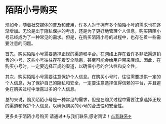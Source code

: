# 陌陌小号购买

现如今，随着社交媒体的普及和使用，许多人对于拥有多个陌陌小号的需求也在逐渐增加。无论是出于隐私保护的考虑，还是为了更好地管理个人信息，购买陌陌小号已经成为了一种常见的需求。但是，在购买陌陌小号的过程中，也存在着一些需要注意的问题。

首先，购买陌陌小号需要选择正规的渠道和平台。在网络上存在着许多非法渠道销售的小号，这些小号往往存在着安全隐患，甚至可能会给用户带来麻烦。因此，在购买小号时，一定要选择正规的渠道，以确保小号的合法性和安全性。

其次，购买陌陌小号需要注意保护个人信息。在购买小号时，往往需要提供一定的个人信息，为了保护自己的隐私和安全，一定要注意选择值得信赖的平台，并且避免在购买过程中泄露过多的个人信息。

总的来说，购买陌陌小号是一种常见的需求，但是在购买过程中需要注意选择正规的渠道和保护个人信息，以确保购买的小号的合法性和安全性。

更多关于陌陌小号购买 请通过✈与我们联系,感谢阅读！[点我联系✈](https://en.G208.com)